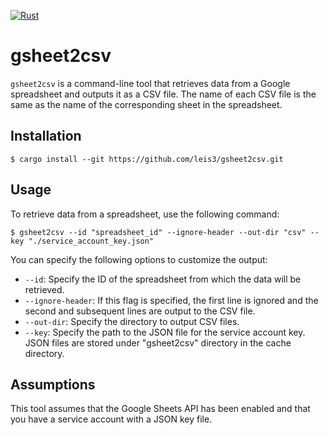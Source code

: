 [![Rust](https://github.com/leis3/gsheet2csv/actions/workflows/rust.yml/badge.svg?branch=develop)](https://github.com/leis3/gsheet2csv/actions/workflows/rust.yml)

# gsheet2csv

`gsheet2csv` is a command-line tool that retrieves data from a Google spreadsheet and outputs it as a CSV file. The name of each CSV file is the same as the name of the corresponding sheet in the spreadsheet.

## Installation

```console
$ cargo install --git https://github.com/leis3/gsheet2csv.git
```

## Usage

To retrieve data from a spreadsheet, use the following command:

```console
$ gsheet2csv --id "spreadsheet_id" --ignore-header --out-dir "csv" --key "./service_account_key.json"
```

You can specify the following options to customize the output:

- `--id`: Specify the ID of the spreadsheet from which the data will be retrieved.
- `--ignore-header`: If this flag is specified, the first line is ignored and the second and subsequent lines are output to the CSV file.
- `--out-dir`: Specify the directory to output CSV files.
- `--key`: Specify the path to the JSON file for the service account key. JSON files are stored under "gsheet2csv" directory in the cache directory.

## Assumptions

This tool assumes that the Google Sheets API has been enabled and that you have a service account with a JSON key file.
